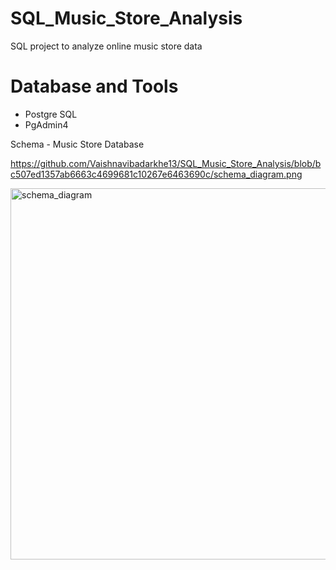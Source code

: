 # SQL_Music_Store_Analysis

SQL project to analyze online music store data

# Database and Tools
* Postgre SQL
* PgAdmin4

Schema - Music Store Database
  
https://github.com/Vaishnavibadarkhe13/SQL_Music_Store_Analysis/blob/bc507ed1357ab6663c4699681c10267e6463690c/schema_diagram.png

<img width="594" alt="schema_diagram" src="https://github.com/user-attachments/assets/65af80fb-fd80-4702-abed-4b03db23d520">
